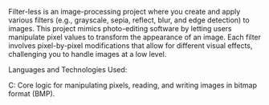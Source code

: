 
Filter-less is an image-processing project where you create and apply various filters (e.g., grayscale, sepia, reflect, blur, and edge detection) to images. This project mimics photo-editing software by letting users manipulate pixel values to transform the appearance of an image. Each filter involves pixel-by-pixel modifications that allow for different visual effects, challenging you to handle images at a low level.

Languages and Technologies Used:

C: Core logic for manipulating pixels, reading, and writing images in bitmap format (BMP).
